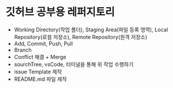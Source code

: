 # 깃허브 공부용 레퍼지토리

- Working Directory(작업 폴더), Staging Area(파일 등록 영역), Local Repository(로컬 저장소), Remote Repository(원격 저장소)
- Add, Commit, Push, Pull
- Branch
- Conflict 해결 + Merge
- sourchTree, vsCode, 터미널을 통해 위 작업 수행하기
- issue Template 제작
- README.md 파일 제작
